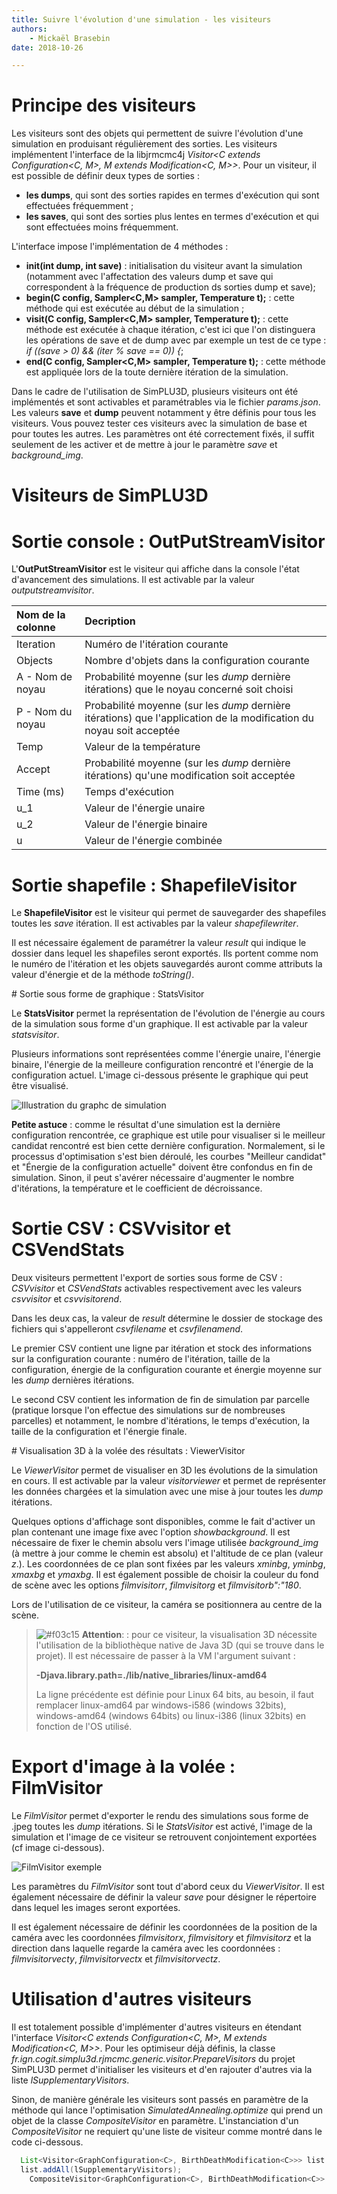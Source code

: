 ```yaml
---
title: Suivre l'évolution d'une simulation - les visiteurs
authors:
    - Mickaël Brasebin
date: 2018-10-26

---
```


# Principe des visiteurs

Les visiteurs sont des objets qui permettent de suivre l'évolution d'une simulation en produisant régulièrement des sorties. Les visiteurs implémentent l'interface de la libjrmcmc4j *Visitor<C extends Configuration<C, M>, M extends Modification<C, M>>*. Pour un visiteur, il est possible de définir deux types de sorties :

- **les dumps**, qui sont des sorties rapides en termes d'exécution qui sont effectuées fréquemment ;
-  **les saves**, qui sont des sorties plus lentes en termes d'exécution et qui sont effectuées moins fréquemment.

L'interface impose l'implémentation de 4 méthodes :

- **init(int dump, int save)** :  initialisation du visiteur avant la simulation (notamment avec l'affectation des valeurs dump et save qui correspondent à la fréquence de production ds sorties dump et save);
- **begin(C config, Sampler<C,M> sampler, Temperature t);** : cette méthode qui est exécutée au début de la simulation ;
- **visit(C config, Sampler<C,M> sampler, Temperature t);** : cette méthode est exécutée à chaque itération, c'est ici que l'on distinguera les opérations de save et de dump avec par exemple un test de ce type :  *if ((save > 0) && (iter % save == 0)) {*;
- **end(C config, Sampler<C,M> sampler, Temperature t);** : cette méthode est appliquée lors de la toute dernière itération de la simulation.


Dans le cadre de l'utilisation de SimPLU3D, plusieurs visiteurs ont été implémentés et sont activables et paramétrables via le fichier *params.json*. Les valeurs **save** et **dump** peuvent notamment y être définis pour tous les visiteurs. Vous pouvez tester ces visiteurs avec la simulation de base et pour toutes les autres. Les paramètres ont été correctement fixés, il suffit seulement de les activer et de mettre à jour le paramètre *save* et *background_img*.

# Visiteurs de SimPLU3D

# Sortie console : OutPutStreamVisitor

L'**OutPutStreamVisitor** est le visiteur qui affiche dans la console l'état d'avancement des simulations. Il est activable par la valeur *outputstreamvisitor*.

| Nom de la colonne | Decription                                                                                                           |
|:------------------|:---------------------------------------------------------------------------------------------------------------------|
| Iteration         | Numéro de l'itération courante                                                                                       |
| Objects           | Nombre d'objets dans la configuration courante                                                                       |
| A - Nom de noyau  | Probabilité moyenne (sur les *dump* dernière itérations) que le noyau concerné soit choisi                           |
| P - Nom du noyau  | Probabilité moyenne (sur les *dump* dernière itérations) que l'application de la modification du noyau soit acceptée |
| Temp              | Valeur de la température                                                                                             |
| Accept            | Probabilité moyenne (sur les *dump* dernière itérations) qu'une modification soit acceptée                           |
| Time (ms)         | Temps d'exécution                                                                                                    |
| u_1               | Valeur de l'énergie unaire                                                                                           |
| u_2               | Valeur de l'énergie binaire                                                                                          |
| u                 | Valeur de l'énergie combinée                                                                                         |


# Sortie shapefile : ShapefileVisitor

Le **ShapefileVisitor**  est le visiteur qui permet de sauvegarder des shapefiles toutes les *save* itération. Il est activables par la valeur *shapefilewriter*.

Il est nécessaire également de paramétrer la valeur *result* qui indique le dossier dans lequel les shapefiles seront exportés. Ils portent comme nom le numéro de l'itération et les objets sauvegardés auront comme attributs la valeur d'énergie et de la méthode *toString()*.

# Sortie sous forme de graphique : StatsVisitor


Le **StatsVisitor** permet la représentation de l'évolution de l'énergie au cours de la simulation sous forme d'un graphique. Il est activable par la valeur *statsvisitor*.

Plusieurs informations sont représentées comme l'énergie unaire, l'énergie binaire, l'énergie de la meilleure configuration rencontré et l'énergie de la configuration actuel. L'image ci-dessous présente le graphique qui peut être visualisé.

![Illustration du graphc de simulation](./img/Graphic.png)

**Petite astuce** : comme le résultat d'une simulation est la dernière configuration rencontrée, ce graphique est utile pour visualiser si le meilleur candidat rencontré est bien cette dernière configuration. Normalement, si le processus d'optimisation s'est bien déroulé, les courbes "Meilleur candidat" et "Énergie de la configuration actuelle" doivent être confondus en fin de simulation. Sinon, il peut s'avérer nécessaire  d'augmenter le nombre d'itérations, la température et le coefficient de décroissance.

# Sortie CSV : CSVvisitor et CSVendStats

Deux visiteurs permettent l'export de sorties sous forme de CSV : *CSVvisitor* et *CSVendStats* activables respectivement avec les valeurs *csvvisitor* et *csvvisitorend*.

Dans les deux cas, la valeur de *result* détermine le dossier de stockage des fichiers qui s'appelleront *csvfilename* et *csvfilenamend*.

Le premier CSV contient une ligne par itération et stock des informations sur la configuration courante : numéro de l'itération, taille de la configuration, énergie de la configuration courante et énergie moyenne sur les *dump* dernières itérations.

Le second CSV contient les information de fin de simulation par parcelle (pratique lorsque l'on effectue des simulations sur de nombreuses parcelles) et notamment, le nombre d'itérations, le temps d'exécution, la taille de la configuration et l'énergie finale.


# Visualisation 3D à la volée des résultats : ViewerVisitor

Le *ViewerVisitor* permet de visualiser en 3D les évolutions de la simulation en cours. Il est activable par la valeur *visitorviewer* et permet de représenter les données chargées et la simulation avec une mise à jour toutes les *dump* itérations.

Quelques options d'affichage sont disponibles, comme le fait d'activer un plan contenant une image fixe avec l'option *showbackground*. Il est nécessaire de fixer le chemin absolu vers l'image utilisée *background_img* (à mettre à jour comme le chemin est absolu) et l'altitude de ce plan (valeur *z*.). Les coordonnées de ce plan sont fixées par les valeurs *xminbg*, *yminbg*, *xmaxbg* et *ymaxbg*. Il est également possible de choisir la couleur du fond de scène avec les options *filmvisitorr*, *filmvisitorg* et *filmvisitorb":"180*.

Lors de l'utilisation de ce visiteur, la caméra se positionnera au centre de la scène.

> ![#f03c15](https://placehold.it/15/f03c15/000000?text=+) **Attention**: : pour ce visiteur, la visualisation 3D nécessite l'utilisation de la bibliothèque native de Java 3D (qui se trouve dans le projet). Il est nécessaire de passer à la VM l'argument suivant :
>
> **-Djava.library.path=./lib/native_libraries/linux-amd64**  
>
> La ligne précédente est définie pour Linux 64 bits, au besoin, il faut remplacer linux-amd64 par windows-i586 (windows 32bits), windows-amd64 (windows 64bits) ou linux-i386 (linux 32bits) en fonction de l'OS utilisé.

# Export d'image à la volée : FilmVisitor

Le *FilmVisitor* permet d'exporter le rendu des simulations sous forme de .jpeg toutes les *dump* itérations. Si le *StatsVisitor* est activé, l'image de la simulation et l'image de ce visiteur se retrouvent conjointement exportées (cf image ci-dessous).

![FilmVisitor exemple](./img/FilmVisitor.jpg)


Les paramètres du *FilmVisitor* sont tout d'abord ceux du *ViewerVisitor*. Il est également nécessaire de définir la valeur *save* pour désigner le répertoire dans lequel les images seront exportées.

Il est également nécessaire de définir les coordonnées de la position de la caméra avec les coordonnées *filmvisitorx*, *filmvisitory* et *filmvisitorz*  et la direction dans laquelle regarde la caméra avec les coordonnées : *filmvisitorvecty*, *filmvisitorvectx* et *filmvisitorvectz*.


# Utilisation d'autres visiteurs


Il est totalement possible d'implémenter d'autres visiteurs en étendant l'interface *Visitor<C extends Configuration<C, M>, M extends Modification<C, M>>*. Pour les optimiseur déjà définis, la classe *fr.ign.cogit.simplu3d.rjmcmc.generic.visitor.PrepareVisitors* du projet SimPLU3D permet d'initialiser les visiteurs et d'en rajouter d'autres via la liste *lSupplementaryVisitors*.

Sinon, de manière générale les visiteurs sont passés en paramètre de la méthode qui lance l'optimisation *SimulatedAnnealing.optimize* qui prend un objet de la classe *CompositeVisitor* en paramètre. L'instanciation d'un *CompositeVisitor* ne requiert qu'une liste de visiteur comme montré dans le code ci-dessous.


```JAVA
  List<Visitor<GraphConfiguration<C>, BirthDeathModification<C>>> list = new ArrayList<>();
  list.addAll(lSupplementaryVisitors);
	CompositeVisitor<GraphConfiguration<C>, BirthDeathModification<C>> mVisitor = new CompositeVisitor<>(list);
  ```
